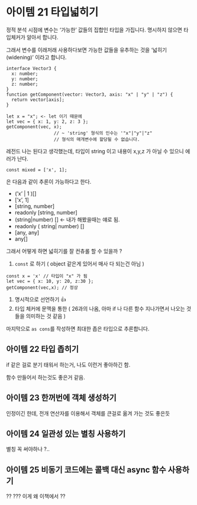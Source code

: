 # 아이템 21 타입넓히기

정적 분석 시점에 변수는 ‘가능한’ 값들의 집합인 타입을 가집니다. 명시하지 않으면 타입체커가 알아서 합니다.

그래서 변수를 이래저래 사용하다보면 가능한 값들을 유추하는 것을 ‘넓히기(widening)’ 이라고 합니다.

```tsx
interface Vector3 {
  x: number;
  y: number;
  z: number;
}
function getComponent(vector: Vector3, axis: "x" | "y" | "z") {
  return vector[axis];
}

let x = "x"; <- let 이기 때문에
let vec = { x: 1, y: 2, z: 3 };
getComponent(vec, x);
                  // ~ 'string' 형식의 인수는 '"x"|"y"|"z" 
                  // 형식의 매개변수에 할당될 수 없습니다.
```

레전드 나는 된다고 생각했는데, 타입이 string 이고 내용이 x,y,z 가 아닐 수 있으니 에러가 난다.

```tsx
const mixed = ['x', 1];
```

은 다음과 같이 추론이 가능하다고 한다.

- (’x’ | 1 )[]
- [’x’, 1]
- [string, number]
- readonly [string, number]
- (string|number) [] ← 내가 해봤을때는 얘로 됨.
- readonly ( string| number) []
- [any, any]
- any[]

그래서 어떻게 하면 넓히기를 잘 컨츄롤 할 수 있을까 ?

1. `const` 로 하기 ( object 같은게 있어서 매사 다 되는건 아님 )

```tsx
const x = 'x' // 타입이 "x" 가 됨
let vec = { x: 10, y: 20, z:30 };
getComponent(vec,x); // 정상
```

1. 명시적으로 선언하기 👍
2. 타입 체커에 문맥을 통한 ( 26과의 나옴, 아마 if 나 다른 함수 지나가면서 나오는 것들을 의미하는 것 같음 ) 

마지막으로 `as cons`를 작성하면 최대한 좁은 타입으로 추론합니다.

## 아이템 22 타입 좁히기

if 같은 걸로 분기 태워서 하는거, 나도 이런거 좋아하긴 함.

함수 만들어서 하는것도 좋은거 같음.

## 아이템 23 한꺼번에 객체 생성하기

인정이긴 한데, 전개 연산자를 이용해서 객체를 큰걸로 옮겨 가는 것도 좋은듯

## 아이템 24 일관성 있는 별칭 사용하기

별칭 꼭 써야하나 ?..

## 아이템 25 비동기 코드에는 콜백 대신 async 함수 사용하기

?? ??? 이게 왜 이책에서 ??
